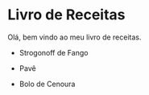 # Livro de Receitas

Olá, bem vindo ao meu livro de receitas.

- Strogonoff de Fango

- Pavê

- Bolo de Cenoura
